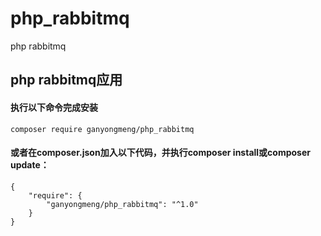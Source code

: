 # php_rabbitmq
php rabbitmq

## php rabbitmq应用
#### 执行以下命令完成安装

```
composer require ganyongmeng/php_rabbitmq
```

#### 或者在composer.json加入以下代码，并执行composer install或composer update：
```
{
    "require": {
        "ganyongmeng/php_rabbitmq": "^1.0"
    }
}
```